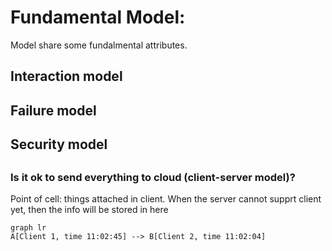 # Fundamental Model:

Model share some fundalmental attributes.


## Interaction model

## Failure model

## Security model

## 

### Is it ok to send everything to cloud (client-server model)?

Point of cell: things attached in client. When the server cannot supprt client yet, then the info will be stored in here

```mermaid
graph lr
A[Client 1, time 11:02:45] --> B[Client 2, time 11:02:04]
```
